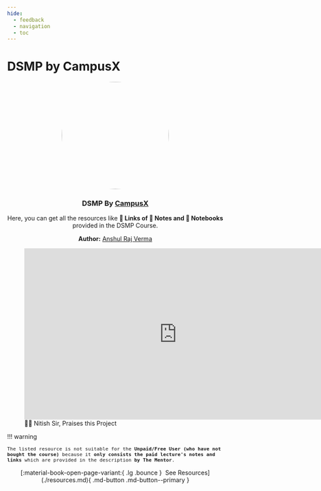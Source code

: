 ```yaml
---
hide:
  - feedback
  - navigation
  - toc
---
```


# DSMP by CampusX

<p align="center">
  <a href="https://learnwith.campusx.in" title="Go to Website">
    <img src="https://avatars.githubusercontent.com/u/53361867?v=4" style="width: 250px; border-radius: 50%;" />
  </a>

  <h3 align="center" style="font-weight: bold;">DSMP By <a href="https://learnwith.campusx.in">CampusX</a></h3>
  <p align="center">
    Here, you can get all the resources like <strong>🔗 Links of 📝 Notes and 📓 Notebooks</strong> provided in the DSMP Course.
  </p>

  <p align="center">
  <strong>Author:</strong> <a href="https://github.com/arv-anshul">Anshul Raj Verma</a>
  </p>

</p>

<figure markdown>
  <iframe src="https://www.linkedin.com/embed/feed/update/urn:li:ugcPost:7162317353244905472?compact=1" height="399" width="710" frameborder="0"></iframe>
  <caption>🧑‍🏫 Nitish Sir, Praises this Project</caption>
</figure>

!!! warning
    <div style="font-family: monospace; font-size: 0.7rem">
    The listed resource is not suitable for the **Unpaid/Free User (who have not bought the course)** because it **only consists the paid lecture's notes and links** which are provided in the description **by The Mentor**.
    </div>

<p align="center" markdown>
[:material-book-open-page-variant:{ .lg .bounce } &nbsp;See Resources](./resources.md){ .md-button .md-button--primary }
</p>
